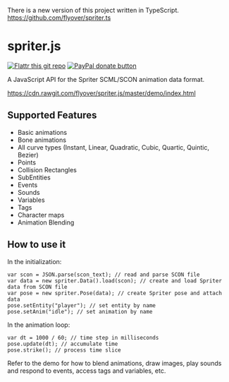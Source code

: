 There is a new version of this project written in TypeScript.  https://github.com/flyover/spriter.ts

spriter.js
==========

[![Flattr this git repo](http://api.flattr.com/button/flattr-badge-large.png)](https://flattr.com/submit/auto?user_id=isaacburns&url=https://github.com/flyover/spriter.js&title=spriter.js&language=JavaScript&tags=github&category=software) [![PayPal donate button](https://www.paypalobjects.com/en_US/i/btn/btn_donate_SM.gif)](https://www.paypal.com/cgi-bin/webscr?cmd=_donations&business=H9KUEZTZHHTXQ&lc=US&item_name=spriter.js&currency_code=USD&bn=PP-DonationsBF:btn_donate_SM.gif:NonHosted "Donate to this project using Paypal")

A JavaScript API for the Spriter SCML/SCON animation data format.

https://cdn.rawgit.com/flyover/spriter.js/master/demo/index.html

## Supported Features
* Basic animations
* Bone animations
* All curve types (Instant, Linear, Quadratic, Cubic, Quartic, Quintic, Bezier)
* Points
* Collision Rectangles
* SubEntities
* Events
* Sounds
* Variables
* Tags
* Character maps
* Animation Blending

## How to use it

In the initialization:
```
var scon = JSON.parse(scon_text); // read and parse SCON file
var data = new spriter.Data().load(scon); // create and load Spriter data from SCON file
var pose = new spriter.Pose(data); // create Spriter pose and attach data
pose.setEntity("player"); // set entity by name
pose.setAnim("idle"); // set animation by name
```
In the animation loop:
```
var dt = 1000 / 60; // time step in milliseconds
pose.update(dt); // accumulate time
pose.strike(); // process time slice
```
Refer to the demo for how to blend animations, draw images, play sounds and respond to events, access tags and variables, etc.
